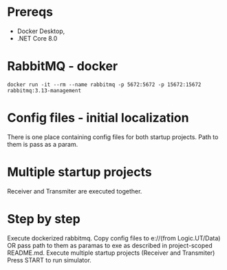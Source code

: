 # Prereqs
- Docker Desktop,
- .NET Core 8.0

# RabbitMQ - docker
```
docker run -it --rm --name rabbitmq -p 5672:5672 -p 15672:15672 rabbitmq:3.13-management
```
# Config files - initial localization
There is one place containing 
config files for both startup projects.
Path to them is pass as a param.

# Multiple startup projects
Receiver and Transmiter are executed together.

# Step by step
Execute dockerized rabbitmq.
Copy config files to e://(from Logic.UT/Data)
OR pass path to them as paramas to exe as described in project-scoped README.md.
Execute multiple startup projects (Receiver and Transmiter)
Press START to run simulator.